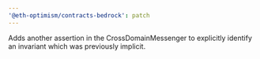 ```yaml
---
'@eth-optimism/contracts-bedrock': patch
---
```


Adds another assertion in the CrossDomainMessenger to explicitly identify an invariant which was previously implicit.

